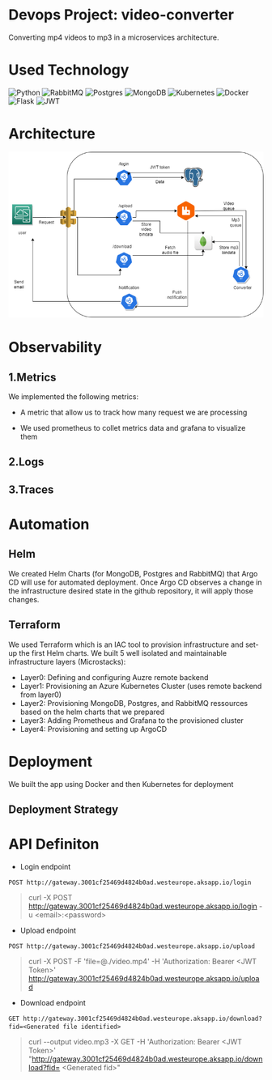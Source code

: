 # Devops Project: video-converter
Converting mp4 videos to mp3 in a microservices architecture.


# Used Technology
![Python](https://img.shields.io/badge/python-3670A0?style=for-the-badge&logo=python&logoColor=ffdd54)
![RabbitMQ](https://img.shields.io/badge/Rabbitmq-FF6600?style=for-the-badge&logo=rabbitmq&logoColor=white)
![Postgres](https://img.shields.io/badge/postgres-%23316192.svg?style=for-the-badge&logo=postgresql&logoColor=white)
![MongoDB](https://img.shields.io/badge/MongoDB-%234ea94b.svg?style=for-the-badge&logo=mongodb&logoColor=white)
![Kubernetes](https://img.shields.io/badge/kubernetes-%23326ce5.svg?style=for-the-badge&logo=kubernetes&logoColor=white)
![Docker](https://img.shields.io/badge/docker-%230db7ed.svg?style=for-the-badge&logo=docker&logoColor=white)
![Flask](https://img.shields.io/badge/flask-%23000.svg?style=for-the-badge&logo=flask&logoColor=white)
![JWT](https://img.shields.io/badge/JWT-black?style=for-the-badge&logo=JSON%20web%20tokens)

# Architecture

<p align="center">
  <img src="./Project documentation/Architecture.png" width="600" title="Architecture" alt="Architecture">
  </p>

# Observability
## 1.Metrics
We implemented the following metrics:
- A metric that allow us to track how many request we are
processing

- We used prometheus to collet metrics data and grafana to visualize them

## 2.Logs


## 3.Traces




# Automation

## Helm
We created Helm Charts (for MongoDB, Postgres and RabbitMQ) that Argo CD will use for automated deployment. 
Once Argo CD observes a change in the infrastructure desired state in the github repository, it will apply those changes.


## Terraform
We used Terraform which is an IAC tool to provision infrastructure and set-up the first Helm charts.
We built 5 well isolated and maintainable infrastructure layers (Microstacks):
- Layer0: Defining and configuring Auzre remote backend
- Layer1: Provisioning an Azure Kubernetes Cluster (uses remote backend from layer0)
- Layer2: Provisioning MongoDB, Postgres, and RabbitMQ ressources based on the helm charts that we prepared
- Layer3: Adding Prometheus and Grafana to the provisioned cluster
- Layer4: Provisioning and setting up ArgoCD


# Deployment
We built the app using Docker and then Kubernetes for deployment

## Deployment Strategy


# API Definiton
- Login endpoint
```http request
POST http://gateway.3001cf25469d4824b0ad.westeurope.aksapp.io/login
```
> curl -X POST http://gateway.3001cf25469d4824b0ad.westeurope.aksapp.io/login -u \<email\>:\<password\>

- Upload endpoint
```http request
POST http://gateway.3001cf25469d4824b0ad.westeurope.aksapp.io/upload
```
> curl -X POST -F 'file=@./video.mp4' -H 'Authorization: Bearer \<JWT Token\>' http://gateway.3001cf25469d4824b0ad.westeurope.aksapp.io/upload

- Download endpoint
```http request
GET http://gateway.3001cf25469d4824b0ad.westeurope.aksapp.io/download?fid=<Generated file identified>
```
> curl --output video.mp3 -X GET -H 'Authorization: Bearer \<JWT Token\>' "http://gateway.3001cf25469d4824b0ad.westeurope.aksapp.io/download?fid= \<Generated fid\>"
